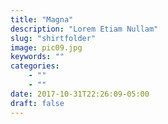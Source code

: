 ```yaml
---
title: "Magna"
description: "Lorem Etiam Nullam"
slug: "shirtfolder"
image: pic09.jpg
keywords: ""
categories: 
    - ""
    - ""
date: 2017-10-31T22:26:09-05:00
draft: false
---
```

